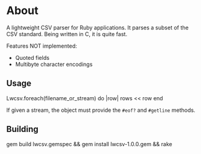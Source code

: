# About
A lightweight CSV parser for Ruby applications. It parses a subset of the CSV standard.
Being written in C, it is quite fast.

Features NOT implemented:
* Quoted fields
* Multibyte character encodings

## Usage

  Lwcsv.foreach(filename_or_stream) do |row|
    rows << row
  end

If given a stream, the object must provide the `#eof?` and `#getline` methods.

## Building

  gem build lwcsv.gemspec && gem install lwcsv-1.0.0.gem && rake

